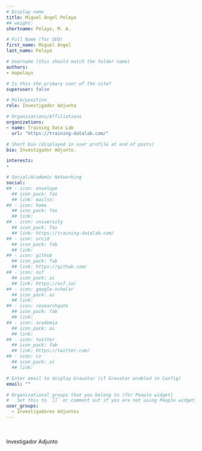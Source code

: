 ```yaml
---
# Display name
title: Miguel Ángel Pelayo
## weight: 
shortname: Pelayo, M. A.

# Full Name (for SEO)
first_name: Miguel Ángel
last_name: Pelayo

# Username (this should match the folder name)
authors:
- mapelayo

# Is this the primary user of the site?
superuser: false

# Role/position
role: Investigador Adjunto

# Organizations/Affiliations
organizations:
- name: Training Data Lab
  url: "https://training-datalab.com/"

# Short bio (displayed in user profile at end of posts)
bio: Investigador Adjunto.

interests:
- 

# Social/Academic Networking
social:
## - icon: envelope
  ## icon_pack: fas
  ## link: mailto:
## - icon: home
  ## icon_pack: fas
  ## link: 
## - icon: university
  ## icon_pack: fas
  ## link: https://training-datalab.com/
## - icon: orcid
  ## icon_pack: fab
  ## link: 
## - icon: github
  ## icon_pack: fab
  ## link: https://github.com/
## - icon: osf
  ## icon_pack: ai
  ## link: https://osf.io/
## - icon: google-scholar
  ## icon_pack: ai
  ## link: 
## - icon: researchgate
  ## icon_pack: fab
  ## link: 
## - icon: academia
  ## icon_pack: ai
  ## link: 
## - icon: twitter
  ## icon_pack: fab
  ## link: https://twitter.com/
## - icon: cv
  ## icon_pack: ai
  ## link: 

# Enter email to display Gravatar (if Gravatar enabled in Config)
email: ""

# Organizational groups that you belong to (for People widget)
#   Set this to `[]` or comment out if you are not using People widget.
user_groups:
  - Investigadores Adjuntos
---
```


\
\
Investigador Adjunto
